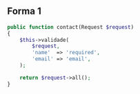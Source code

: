 ## Forma 1

```php
public function contact(Request $request)
{
	$this->validade(
		$request,
		'name'  => 'required',
		'email' => 'email',
	);

	return $request->all();
}
```
<!--stackedit_data:
eyJoaXN0b3J5IjpbOTM4MDI5MzIxXX0=
-->